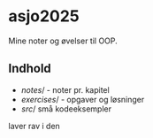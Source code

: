 # asjo2025

Mine noter og øvelser til OOP.

## **Indhold**
- *notes*/ - noter pr. kapitel
- *exercises*/ - opgaver og løsninger
- *src*/ små kodeeksempler

laver rav i den

